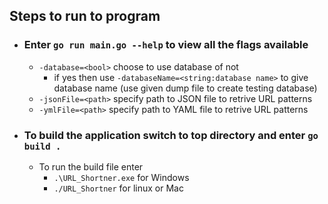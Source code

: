 ## Steps to run to program

* ### Enter `go run main.go --help` to view all the flags available
    * `-database=<bool>` choose to use database of not
        * if yes then use `-databaseName=<string:database name>` to give database name (use given dump file to create testing database)
    * `-jsonFile=<path>` specify path to JSON file to retrive URL patterns
    * `-ymlFile=<path>` specify path to YAML file to retrive URL patterns
* ### To build the application switch to top directory and enter `go build .`
    * To run the build file enter 
        * `.\URL_Shortner.exe` for Windows
        * `./URL_Shortner` for linux or Mac
